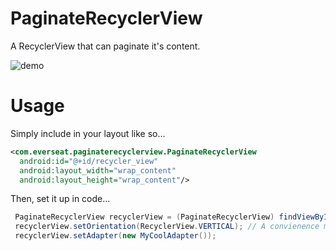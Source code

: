 # PaginateRecyclerView
A RecyclerView that can paginate it's content.

![demo](http://i.giphy.com/JDBXYNEVWgkOk.gif)

# Usage
Simply include in your layout like so...

```xml
<com.everseat.paginaterecyclerview.PaginateRecyclerView
  android:id="@+id/recycler_view"
  android:layout_width="wrap_content"
  android:layout_height="wrap_content"/>
```

Then, set it up in code...

```java
 PaginateRecyclerView recyclerView = (PaginateRecyclerView) findViewById(R.id.recycler_view);
 recyclerView.setOrientation(RecyclerView.VERTICAL); // A convienence method to setting a LayoutManager
 recyclerView.setAdapter(new MyCoolAdapter());
```